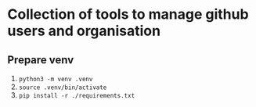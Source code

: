 # Collection of tools to manage github users and organisation

## Prepare venv

1. `python3 -m venv .venv`
1. `source .venv/bin/activate`
1. `pip install -r ./requirements.txt`

